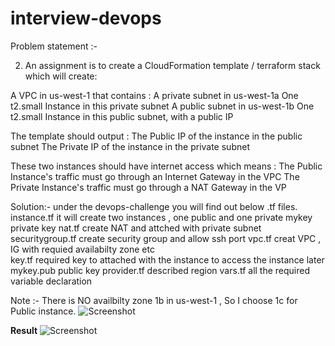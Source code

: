# interview-devops
Problem statement :- 

2) An assignment is to create a CloudFormation template / terraform stack which will create:

A VPC in us-west-1 that contains :
    A private subnet in us-west-1a
        One t2.small Instance in this private subnet
    A public subnet in us-west-1b
        One t2.small Instance in this public subnet, with a public IP

The template should output :
The Public IP of the instance in the public subnet
The Private IP of the instance in the private subnet

These two instances should have internet access which means :
The Public Instance's traffic must go through an Internet Gateway in the VPC
The Private Instance's traffic must go through a NAT Gateway in the VP

Solution:- under the devops-challenge you will find out below .tf files.
instance.tf		           it will create two instances , one public and one private
mykey			               private key
nat.tf			             create NAT and attched with private subnet
securitygroup.tf	       create security group and allow ssh port
vpc.tf                   creat VPC , IG with requied availabilty zone etc	
key.tf		               required key to attached with the instance to access the instance later	
mykey.pub	               public key
provider.tf	             described region 
vars.tf                  all the required variable declaration 

Note :- There is NO availbilty zone 1b in us-west-1 , So I choose 1c for Public instance. 
![Screenshot](https://github.com/Gaurav2586/devops-challenge/blob/master/zone.png?raw=true "zone")


**Result**
![Screenshot](https://github.com/Gaurav2586/devops-challenge/blob/master/Result.png?raw=true "Result")
